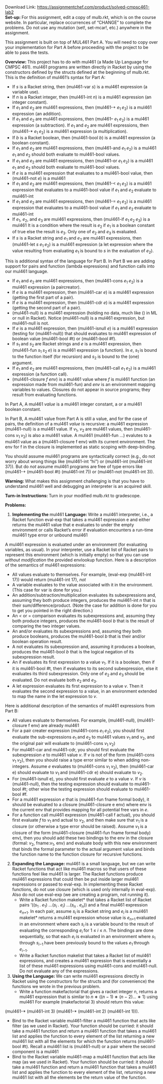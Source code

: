 Download Link: https://assignmentchef.com/product/solved-cmpsc461-lab2
<br>
<strong>Set-up: </strong>For this assignment, edit a copy of mulb.rkt, which is on the course website. In particular, replace occurrences of “CHANGE” to complete the problems. Do not use any mutation (set!, set-mcar!, etc.) anywhere in the assignment.

This assignment is built on top of MUL461 Part A. You will need to copy over your implementation for Part A before proceeding with the project to be able to pass the tests.

<strong>Overview: </strong>This project has to do with mul461 (a Made Up Language for CMPSC 461). mul461 programs are written directly in Racket by using the constructors defined by the structs defined at the beginning of mulb.rkt. This is the definition of mul461’s syntax for Part A:

<ul>

 <li>If <em>s </em>is a Racket string, then (mul461-var <em>s</em>) is a mul461 expression (a variable use).</li>

 <li>If <em>n </em>is a Racket integer, then (mul461-int <em>n</em>) is a mul461 expression (an integer constant).</li>

 <li>If <em>e</em><sub>1 </sub>and <em>e</em><sub>2 </sub>are mul461 expressions, then (mul461-+ <em>e</em><sub>1 </sub><em>e</em><sub>2</sub>) is a mul461 expression (an addition).</li>

 <li>If <em>e</em><sub>1 </sub>and <em>e</em><sub>2 </sub>are mul461 expressions, then (mul461– <em>e</em><sub>1 </sub><em>e</em><sub>2</sub>) is a mul461 expression (a subtraction). If <em>e</em><sub>1 </sub>and <em>e</em><sub>2 </sub>are mul461 expressions, then (mul461-* <em>e</em><sub>1 </sub><em>e</em><sub>2</sub>) is a mul461 expression (a multiplication).</li>

 <li>If <em>b </em>is a Racket boolean, then (mul461-bool <em>b</em>) is a mul461 expression (a boolean constant).</li>

 <li>If <em>e</em><sub>1 </sub>and <em>e</em><sub>2 </sub>are mul461 expressions, then (mul461-and <em>e</em><sub>1 </sub><em>e</em><sub>2</sub>) is a mul461 <em>e</em><sub>1 </sub>and <em>e</em><sub>2 </sub>should both evaluate to mul461-bool values.</li>

 <li>If <em>e</em><sub>1 </sub>and <em>e</em><sub>2 </sub>are mul461 expressions, then (mul461-or <em>e</em><sub>1 </sub><em>e</em><sub>2</sub>) is a mul461 <em>e</em><sub>1 </sub>and <em>e</em><sub>2 </sub>should both evaluate to mul461-bool values.</li>

 <li>If <em>e </em>is a mul461 expression that evaluates to a mul461-bool value, then (mul461-not <em>e</em>) is a mul461</li>

 <li>If <em>e</em><sub>1 </sub>and <em>e</em><sub>2 </sub>are mul461 expressions, then (mul461-&lt; <em>e</em><sub>1 </sub><em>e</em><sub>2</sub>) is a mul461 expression that evaluates to a mul461-bool value if <em>e</em><sub>1 </sub>and <em>e</em><sub>2 </sub>evaluate to mul461-int</li>

 <li>If <em>e</em><sub>1 </sub>and <em>e</em><sub>2 </sub>are mul461 expressions, then (mul461-= <em>e</em><sub>1 </sub><em>e</em><sub>2</sub>) is a mul461 expression that evaluates to a mul461-bool value if <em>e</em><sub>1 </sub>and <em>e</em><sub>2 </sub>evaluate to mul461-int</li>

 <li>If <em>e</em><sub>1</sub>, <em>e</em><sub>2</sub>, and <em>e</em><sub>3 </sub>are mul461 expressions, then (mul461-if <em>e</em><sub>1 </sub><em>e</em><sub>2 </sub><em>e</em><sub>3</sub>) is a mul461 It is a condition where the result is <em>e</em><sub>2 </sub>if <em>e</em><sub>1 </sub>is a boolean constant of true else the result is <em>e</em><sub>3</sub>. Only one of <em>e</em><sub>2 </sub>and <em>e</em><sub>3 </sub>is evaluated.</li>

 <li>If <em>s </em>is a Racket string and <em>e</em><sub>1 </sub>and <em>e</em><sub>2 </sub>are mul461 expressions, then (mul461-let <em>s e</em><sub>1 </sub><em>e</em><sub>2</sub>) is a mul461 expression (a let expression where the value resulting from evaluating <em>e</em><sub>1 </sub>is bound to <em>s </em>in the evaluation of <em>e</em><sub>2</sub>).</li>

</ul>

This is additional syntax of the language for Part B. In Part B we are adding support for pairs and function (lambda expressions) and function calls into our mul461 language.

<ul>

 <li>If <em>e</em><sub>1 </sub>and <em>e</em><sub>2 </sub>are mul461 expressions, then (mul461-cons <em>e</em><sub>1 </sub><em>e</em><sub>2</sub>) is a mul461 expression (a paircreator).</li>

 <li>If <em>e </em>is a mul461 expression, then (mul461-car <em>e</em>) is a mul461 expression (getting the first part of a pair).</li>

 <li>If <em>e </em>is a mul461 expression, then (mul461-cdr <em>e</em>) is a mul461 expression (getting the second part of a pair).</li>

 <li>(mul461-null) is a mul461 expression (holding no data, much like () in ML or null in Racket). Notice (mul461-null) is a mul461 expression, but mul461-null is not.</li>

 <li>If <em>e </em>is a mul461 expression, then (mul461-isnull <em>e</em>) is a mul461 expression (testing for (mul461-null)) that should evaluates to mul461 expression of boolean value (mul461-bool #t) or (mul461-bool #f).</li>

 <li>If <em>s</em><sub>1 </sub>and <em>s</em><sub>2 </sub>are Racket strings and <em>e </em>is a mul461 expression, then (mul461-fun <em>s</em><sub>1 </sub><em>s</em><sub>2 </sub><em>e</em>) is a mul461 expression (a function). In <em>e</em>, <em>s</em><sub>1 </sub>is bound to the function itself (for recursion) and <em>s</em><sub>2 </sub>is bound to the (one) argument.</li>

 <li>If <em>e</em><sub>1 </sub>and <em>e</em><sub>2 </sub>are mul461 expressions, then (mul461-call <em>e</em><sub>1 </sub><em>e</em><sub>2</sub>) is a mul461 expression (a function call).</li>

 <li>(mul461-closure <em>f env</em>) is a mul461 value where <em>f </em>is mul461 function (an expression made from mul461-fun) and <em>env </em>is an environment mapping variables to values. Closures do not appear in source programs; they result from evaluating functions.</li>

</ul>

In Part A, A mul461 <em>value </em>is a mul461 integer constant, a or a mul461 boolean constant.

In Part B, A mul461 value from Part A is still a value, and for the case of pairs, the definition of a mul461 <em>value </em>is recursive: a mul461 expression (mul461-null) is a mul461 value. If <em>v</em><sub>1</sub>, <em>v</em><sub>2 </sub>are mul461 values, then (mul461-cons <em>v</em><sub>1 </sub><em>v</em><sub>2</sub>) is also a mul461 value. A mul461 (mul461-fun …) evalutes to a mul461 value as a (mul461-closure f env) with its current environment. The env for f in the closure is implemented as static scoping with deep-binding.

You should assume mul461 programs are syntactically correct (e.g., do not worry about wrong things like (mul461-int “hi”) or (mul461-int (mul461-int 37)). But do <em>not </em>assume mul461 programs are free of type errors like (mul461-+ (mul461-bool #t) (mul461-int 7)) or (mul461-not (mul461-int 3)).

<strong>Warning: </strong>What makes this assignment challenging is that you have to understand mul461 well and debugging an interpreter is an acquired skill.

<strong>Turn-in Instructions: </strong>Turn in your modified mulb.rkt to gradescope.

<strong>Problems:</strong>

<ol>

 <li><strong>Implementing the </strong>mul461 <strong>Language: </strong>Write a mul461 interpreter, i.e., a Racket function eval-exp that takes a mul461 expression e and either returns the mul461 value that e evaluates to under the empty environment or calls Racket’s error if evaluation encounters a run-time mul461 type error or unbound mul461</li>

</ol>

A mul461 expression is evaluated under an environment (for evaluating variables, as usual). In your interpreter, use a Racket list of Racket pairs to represent this environment (which is initially empty) so that you can use <em>without modification </em>the provided envlookup function. Here is a description of the semantics of mul461 expressions:

<ul>

 <li>All values evaluate to themselves. For example, (eval-exp (mul461-int 17)) would return (mul461-int 17), <em>not </em></li>

 <li>A variable evaluates to the value associated with it in the environment.(This case for var is done for you.)</li>

 <li>An addition/subtraction/multiplication evaluates its subexpressions and, assuming they both produce integers, produces the mul461-int <em>n </em>that is their sum/difference/product. (Note the case for addition is done for you to get you pointed in the right direction.)</li>

 <li>An <em>&lt; </em>or = comparison evaluates its subexpressions and, assuming they both produce integers, produces the mul461-bool <em>b </em>that is the result of comparing the two integer values.</li>

 <li>An and/or evaluates its subexpressions and, assuming they both produce booleans, produces the mul461-bool <em>b </em>that is their and/or boolean operation result.</li>

 <li>A not evaluates its subexpression and, assuming it produces a boolean, produces the mul461-bool <em>b </em>that is the logical negation of its subexpression result.</li>

 <li>An if evaluates its first expression to a value <em>v</em><sub>1</sub>. If it is a boolean, then if it is mul461-bool #t, then if evaluates to its second subexpression, else it evaluates its third subexpression. Only one of <em>e</em><sub>2 </sub>and <em>e</em><sub>3 </sub>should be evaluated. Do not evaluate both <em>e</em><sub>2 </sub>and <em>e</em><sub>3</sub>.</li>

 <li>A let expression evaluates its first expression to a value <em>v</em>. Then it evaluates the second expression to a value, in an environment extended to map the name in the let expression to <em>v</em>.</li>

</ul>

Here is additional description of the semantics of mul461 expressions from Part B:

<ul>

 <li>All values evaluate to themselves. For example, (mul461-null), (mul461-closure f env) are already mul461</li>

 <li>For a pair creater expression (mul461-cons <em>e</em><sub>1 </sub><em>e</em><sub>2</sub>), you should first evaluate the sub-expressions <em>e</em><sub>1 </sub>and <em>e</em><sub>2 </sub>to mul461 values <em>v</em><sub>1 </sub>and <em>v</em><sub>2</sub>, and the original pair will evaluate to (mul461-cons <em>v</em><sub>1 </sub><em>v</em><sub>2</sub>)</li>

 <li>For mul461-car and mul461-cdr, you should first evaluate the subexpression <em>e </em>to mul461 value <em>v</em>. If <em>v </em>is not of the form (mul461-cons <em>v</em><sub>1 </sub><em>v</em><sub>2</sub>), then you should raise a type error similar to when adding non-integers. Assume <em>e </em>evaluates to (mul461-cons <em>v</em><sub>1 </sub><em>v</em><sub>2</sub>), then (mul461-car e) should evaluate to <em>v</em><sub>1 </sub>and (mul461-cdr e) should evaluate to <em>v</em><sub>2</sub>.</li>

 <li>For (mul461-isnull e), you should first evaluate <em>e </em>to a value <em>v</em>. If <em>v </em>is (mul461-null), then the testing expression should evaluate to mul461-bool #t; other wise the testing expression should evaluate to mul461-bool #f.</li>

 <li>For a mul461 expression <em>e </em>that is (mul461-fun fname formal body), it should be evaluated to a closure (mul461-closure e env) where env is the current env that provides mapping for all potential free vars in <em>e</em>.</li>

 <li>For a function call mul461 expression (mul461-call f actual), you should first evaluate <em>f </em>to <em>v</em><sub>1 </sub>and actual to <em>v</em><sub>2</sub>, and then make sure that <em>v</em><sub>1 </sub>is a closure (or otherwise a type error should be raised). Assume <em>v</em><sub>1 </sub>is a closure of the form (mul461-closure (mul461-fun fname formal body) env), then you should add these two bindings to the env in the closure (formal: <em>v</em><sub>2</sub>, fname:<em>v</em><sub>1</sub>, env) and evaluate body with this new environment that binds the formal parameter to the actual argument value and binds the function name to the function closure for recursive functions.</li>

</ul>

<ol start="2">

 <li><strong>Expanding the Language: </strong>mul461 is a small language, but we can write Racket functions that act like mul461 macros so that users of these functions feel like mul461 is larger. The Racket functions produce mul461 expressions that could then be put inside larger mul461 expressions or passed to eval-exp. In implementing these Racket functions, do not use closure (which is used only internally in eval-exp). Also do not use eval-exp (we are creating a program, not running it).

  <ul>

   <li>Write a Racket function makelet* that takes a Racket list of Racket pairs ’((<em>s</em><sub>1 </sub>. <em>e</em><sub>1</sub>) …(<em>s<sub>i </sub></em>. <em>e<sub>i</sub></em>) …(<em>s<sub>n </sub></em>. <em>e<sub>n</sub></em>)) and a final mul461 expression <em>e<sub>n</sub></em><sub>+1</sub>. In each pair, assume <em>s<sub>i </sub></em>is a Racket string and <em>e<sub>i </sub></em>is a mul461 makelet* returns a mul461 expression whose value is <em>e<sub>n</sub></em><sub>+1 </sub>evaluated in an environment where each <em>s<sub>i </sub></em>is a variable bound to the result of evaluating the corresponding <em>e<sub>i </sub></em>for 1 ≤ <em>i </em>≤ <em>n</em>. The bindings are done sequentially, so that each <em>e<sub>i </sub></em>is evaluated in an environment where <em>s</em><sub>1 </sub>through <em>s<sub>i</sub></em><sub>−1 </sub>have been previously bound to the values <em>e</em><sub>1 </sub>through <em>e<sub>i</sub></em><sub>−1</sub>.</li>

   <li>Write a Racket function makelist that takes a Racket list of mul461 expressions, and creates a mul461 expression that is essentially a list of these mul461 expressions using mul461-cons and mul461-null. Do not evaluate any of the expressions.</li>

  </ul></li>

 <li><strong>Using the Language: </strong>We can write mul461 expressions directly in Racket using the constructors for the structs and (for convenience) the functions we wrote in the previous problem.

  <ul>

   <li>Write a function makefactorial that gives a racket integer n, returns a mul461 expression that is similar to <em>n </em>∗ ((<em>n </em>− 1) ∗ (<em>n </em>− 2)<em>… </em>∗ 1) using mul461 For example (makefactorial 3) should return this value:</li>

  </ul></li>

</ol>

(mul461-* (mul461-int 3) (mul461-* (mul461-int 2) (mul461-int 1))).

<ul>

 <li>Bind to the Racket variable mul461-filter a mul461 function that acts like filter (as we used in Racket). Your function should be curried: it should take a mul461 function and return a mul461 function that takes a mul461 list and applies the function to every element of the list returning a new mul461 list with all the elements for which the function returns (mul461-bool #t). Recall a mul461 list is (mul461-null) or a pair where the second component is a mul461</li>

 <li>Bind to the Racket variable mul461-map a mul461 function that acts like map (as we used in Racket). Your function should be curried: it should take a mul461 function and return a mul461 function that takes a mul461 list and applies the function to every element of the list, returning a new mul461 list with all the elements be the return value of the function.</li>

</ul>